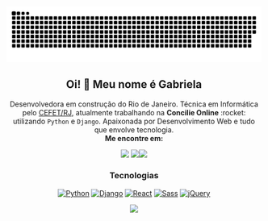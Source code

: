![Snake animation](https://github.com/gcruzdev/gcruzdev/blob/output/github-contribution-grid-snake.svg)


<div align='center'>
  <h2>Oi! 👋 Meu nome é Gabriela</h2>
  <p>Desenvolvedora em construção do Rio de Janeiro. Técnica em Informática pelo <a href='http://www.cefet-rj.br/index.php/curso-tecnico-de-informatica'>CEFET/RJ</a>, atualmente trabalhando na <b>Concilie Online</b> :rocket: utilizando <code>Python</code> e <code>Django</code>. Apaixonada por Desenvolvimento Web e tudo que envolve tecnologia.<br/><b>Me encontre em:</b></p>
  <p><a href='https://www.linkedin.com/in/gabriela-cruz-197873212'><img src='https://img.shields.io/badge/-LinkedIn-blue?style=flat-square&logo=Linkedin&logoColor=white&link=https://www.linkedin.com/in/gabriela-cruz-197873212'></a> <a href='mailto:gabrielasnts30@gmail.com'><img src='https://img.shields.io/badge/-Gmail-c14438?style=flat-square&logo=Gmail&logoColor=white&link=mailto:gabrielasnts30@gmail.com'></a><a href='https://dev.to/gcruzdev'><img src='https://img.shields.io/badge/dev.to-0A0A0A?style=flat-square&logo=devdotto&logoColor=white'></a></p>
  <h3>Tecnologias</h3>
  <p><a href="https://www.python.org/" title="Python"><img src="https://img.shields.io/badge/python-3670A0?style=for-the-badge&logo=python&logoColor=ffdd54" alt="Python"></a>   <a href="https://www.djangoproject.com/" title="Django"><img src="https://img.shields.io/badge/django-%23092E20.svg?style=for-the-badge&logo=django&logoColor=white" alt="Django"></a>   <a href="https://reactjs.org/" title="React"><img src="https://img.shields.io/badge/react-%2320232a.svg?style=for-the-badge&logo=react&logoColor=%2361DAFB" alt="React" ></a>   <a href="https://sass-lang.com/" title="Sass"><img src="https://img.shields.io/badge/SASS-hotpink.svg?style=for-the-badge&logo=SASS&logoColor=white" alt="Sass"></a>   <a href="https://jquery.com/" title="jQuery"><img src="https://img.shields.io/badge/jquery-%230769AD.svg?style=for-the-badge&logo=jquery&logoColor=white" alt="jQuery"></a></p>

  <div>
  <a href="https://github.com/gcruzdev">
  <img height="180em" src="https://github-readme-stats.vercel.app/api?username=gcruzdev&show_icons=true&theme=nightowl&include_all_commits=true&count_private=true"/>
  </div>
</div>
